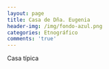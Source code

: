 ```yaml
---
layout: page
title: Casa de Dña. Eugenia
header-img: /img/fondo-azul.png
categories: Etnográfico
comments: 'true'
---
```



Casa típica

<div class="photos">
</div>
